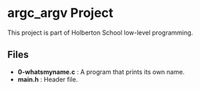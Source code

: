# argc_argv Project

This project is part of Holberton School low-level programming.

## Files
- **0-whatsmyname.c** : A program that prints its own name.
- **main.h** : Header file.
